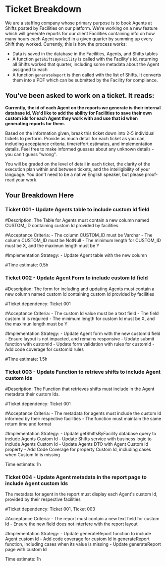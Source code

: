 # Ticket Breakdown
We are a staffing company whose primary purpose is to book Agents at Shifts posted by Facilities on our platform. We're working on a new feature which will generate reports for our client Facilities containing info on how many hours each Agent worked in a given quarter by summing up every Shift they worked. Currently, this is how the process works:

- Data is saved in the database in the Facilities, Agents, and Shifts tables
- A function `getShiftsByFacility` is called with the Facility's id, returning all Shifts worked that quarter, including some metadata about the Agent assigned to each
- A function `generateReport` is then called with the list of Shifts. It converts them into a PDF which can be submitted by the Facility for compliance.

## You've been asked to work on a ticket. It reads:

**Currently, the id of each Agent on the reports we generate is their internal database id. We'd like to add the ability for Facilities to save their own custom ids for each Agent they work with and use that id when generating reports for them.**


Based on the information given, break this ticket down into 2-5 individual tickets to perform. Provide as much detail for each ticket as you can, including acceptance criteria, time/effort estimates, and implementation details. Feel free to make informed guesses about any unknown details - you can't guess "wrong".


You will be graded on the level of detail in each ticket, the clarity of the execution plan within and between tickets, and the intelligibility of your language. You don't need to be a native English speaker, but please proof-read your work.

## Your Breakdown Here

### Ticket 001 - Update Agents table to include custom Id field

#Description:  The Table for Agents must contain a new column named CUSTOM_ID containing custom Id provided by facilities

#Acceptance Criteria:
     - The column CUSTOM_ID must be Varchar
     - The column CUSTOM_ID must be NotNull
     - The minimum length for CUSTOM_ID must be X, and the maximun length must be Y

#Implementation Strategy:
     - Update Agent table with the new column

#Time estimate: 0.5h

### Ticket 002 - Update Agent Form to include custom Id field

#Description:  The form for including and updating Agents must contain a new column named custom Id containing custom Id provided by facilities

#Ticket dependency: Ticket 001

#Acceptance Criteria:
     - The custom Id value must be a text field
     - The field custom Id is required
     - The minimum length for custom Id must be X, and the maximun length must be Y

#Implementation Strategy:
     - Update Agent form with the new customId field
     - Ensure layout is not impacted, and remains responsive
     - Update submit function with customId
     - Update form validation with rules for customId
     - Add code coverage for customId rules

#Time estimate: 1.5h

### Ticket 003 - Update Function to retrieve shifts to include Agent custom Ids

#Description: The Function that retrieves shifts must include in the Agent metadata their custom Ids.

#Ticket dependency: Ticket 001

#Acceptance Criteria:
     - The metadata for agents must include the custom Id informed by their respective facilities
     - The function must maintain the same return time and format

#Implementation Strategy:
     - Update getShiftsByFacility database query to include Agents Custom Id
     - Update Shifts service with business logic to include Agents Custom Id
     - Update Agents DTO with Agent Custom Id property
     - Add Code Coverage for property Custom Id, including cases when Custom Id is missing

Time estimate: 1h

### Ticket 004 - Update Agent metadata in the report page to include Agent custom Ids

The metadata for agent in the report must display each Agent's custom Id, provided by their respective facilities

#Ticket dependency: Ticket 001, Ticket 003

#Acceptance Criteria:
     - The report must contain a new text field for custom Id
     - Ensure the new field does not interfere with the report layout

#Implementation Strategy:
     - Update generateReport function to include Agent custom Id
     - Add code coverage for custom Id in generateReport function, including cases when its value is missing
     - Update generateReport page with custom Id

Time estimate: 1h
